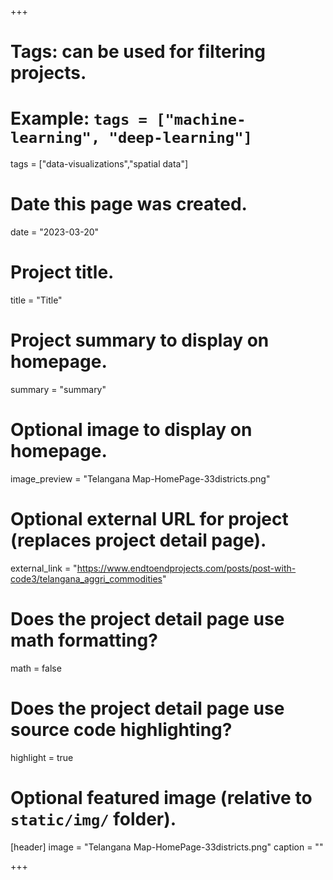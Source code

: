 +++
# Tags: can be used for filtering projects.
# Example: `tags = ["machine-learning", "deep-learning"]`
tags = ["data-visualizations","spatial data"]

# Date this page was created.
date = "2023-03-20"

# Project title.
title = "Title"

# Project summary to display on homepage.
summary = "summary"

# Optional image to display on homepage.
image_preview = "Telangana Map-HomePage-33districts.png"

# Optional external URL for project (replaces project detail page).
external_link = "https://www.endtoendprojects.com/posts/post-with-code3/telangana_aggri_commodities"

# Does the project detail page use math formatting?
math = false

# Does the project detail page use source code highlighting?
highlight = true

# Optional featured image (relative to `static/img/` folder).
[header]
image = "Telangana Map-HomePage-33districts.png"
caption = ""

+++
